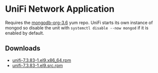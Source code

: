 UniFi Network Application
=========================

Requires the [mongodb-org-3.6](https://docs.mongodb.com/v3.6/tutorial/install-mongodb-on-red-hat/#for-mongodb-3-6) yum repo. UniFi starts its own instance of mongod so disable the unit with `systemctl disable --now mongod` if it is enabled by default.



Downloads
---------

* [unifi-7.3.83-1.el9.x86\_64.rpm](https://file.lily.flowers/rpm/x86_64/unifi-7.3.83-1.el9.x86_64.rpm)
* [unifi-7.3.83-1.el9.src.rpm](https://file.lily.flowers/rpm/src/unifi-7.3.83-1.el9.src.rpm)
